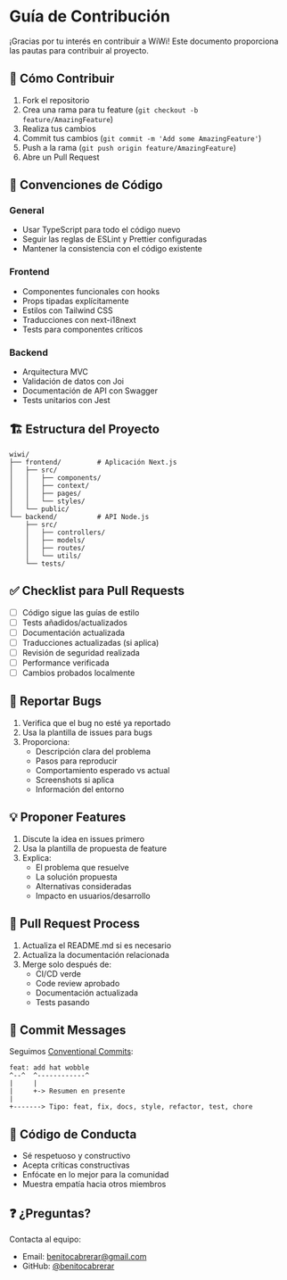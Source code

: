 # Guía de Contribución

¡Gracias por tu interés en contribuir a WiWi! Este documento proporciona las pautas para contribuir al proyecto.

## 🌟 Cómo Contribuir

1. Fork el repositorio
2. Crea una rama para tu feature (`git checkout -b feature/AmazingFeature`)
3. Realiza tus cambios
4. Commit tus cambios (`git commit -m 'Add some AmazingFeature'`)
5. Push a la rama (`git push origin feature/AmazingFeature`)
6. Abre un Pull Request

## 📝 Convenciones de Código

### General
- Usar TypeScript para todo el código nuevo
- Seguir las reglas de ESLint y Prettier configuradas
- Mantener la consistencia con el código existente

### Frontend
- Componentes funcionales con hooks
- Props tipadas explícitamente
- Estilos con Tailwind CSS
- Traducciones con next-i18next
- Tests para componentes críticos

### Backend
- Arquitectura MVC
- Validación de datos con Joi
- Documentación de API con Swagger
- Tests unitarios con Jest

## 🏗️ Estructura del Proyecto

```
wiwi/
├── frontend/         # Aplicación Next.js
│   ├── src/
│   │   ├── components/
│   │   ├── context/
│   │   ├── pages/
│   │   └── styles/
│   └── public/
└── backend/          # API Node.js
    ├── src/
    │   ├── controllers/
    │   ├── models/
    │   ├── routes/
    │   └── utils/
    └── tests/
```

## ✅ Checklist para Pull Requests

- [ ] Código sigue las guías de estilo
- [ ] Tests añadidos/actualizados
- [ ] Documentación actualizada
- [ ] Traducciones actualizadas (si aplica)
- [ ] Revisión de seguridad realizada
- [ ] Performance verificada
- [ ] Cambios probados localmente

## 🐛 Reportar Bugs

1. Verifica que el bug no esté ya reportado
2. Usa la plantilla de issues para bugs
3. Proporciona:
   - Descripción clara del problema
   - Pasos para reproducir
   - Comportamiento esperado vs actual
   - Screenshots si aplica
   - Información del entorno

## 💡 Proponer Features

1. Discute la idea en issues primero
2. Usa la plantilla de propuesta de feature
3. Explica:
   - El problema que resuelve
   - La solución propuesta
   - Alternativas consideradas
   - Impacto en usuarios/desarrollo

## 🚀 Pull Request Process

1. Actualiza el README.md si es necesario
2. Actualiza la documentación relacionada
3. Merge solo después de:
   - CI/CD verde
   - Code review aprobado
   - Documentación actualizada
   - Tests pasando

## 📝 Commit Messages

Seguimos [Conventional Commits](https://www.conventionalcommits.org/):

```
feat: add hat wobble
^--^  ^------------^
|     |
|     +-> Resumen en presente
|
+-------> Tipo: feat, fix, docs, style, refactor, test, chore
```

## 🤝 Código de Conducta

- Sé respetuoso y constructivo
- Acepta críticas constructivas
- Enfócate en lo mejor para la comunidad
- Muestra empatía hacia otros miembros

## ❓ ¿Preguntas?

Contacta al equipo:
- Email: benitocabrerar@gmail.com
- GitHub: [@benitocabrerar](https://github.com/benitocabrerar)
